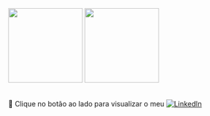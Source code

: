 <div align="left">
<img height="150em" src="https://github-readme-stats.vercel.app/api/top-langs/?username=Carlosabdoamaral&exclude_repo=KNN-Image-Classification&show_icons=true&hide_border=true&layout=compact&langs_count=8&theme=tokyonight"/>	
<img height="150em" src="https://github-readme-stats.vercel.app/api?username=Carlosabdoamaral&show_icons=true&hide_border=true&count_private=true&include_all_commits=true&theme=tokyonight" />
</div><br>	

🔗 Clique no botão ao lado para visualizar o meu <a href="[https://www.linkedin.com/in/carlos-amaral-56a6881b3/](https://www.linkedin.com/in/carlos-alberto-barcelos-do-amaral-56a6881b3/)"><img src="https://img.shields.io/badge/LinkedIn-%230077B5.svg?&style=flat-square&logo=linkedin&logoColor=white" alt="LinkedIn"> </a>
